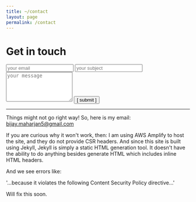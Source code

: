 ```yaml
---
title: ~/contact
layout: page
permalink: /contact
---
```


# Get in touch


<form action="https://formspree.io/f/mqknnzqy" method="POST">
  <input type="text" id="email" name="email" placeholder="your email" autocomplete="off">
  <input type="text" id="subject" name="subject" placeholder="your subject" autocomplete="off">
  <textarea rows="5" id="message" name="message" placeholder="your message" autocomplete="off"></textarea>
  <input type="submit" value="[ submit ]">
</form>

<hr />



Things might not go right way! 
So, here is my email: bijay.maharjan5@gmail.com



If you are curious why it won't work, then:
I am using AWS Amplify to host the site, and they do not provide CSR headers. And since this site is built using Jekyll, Jekyll is simply a static HTML generation tool. It doesn't have the ability to do anything besides generate HTML which includes inline HTML headers.

And we see errors like:

'...because it violates the following Content Security Policy directive...'



Will fix this soon.
